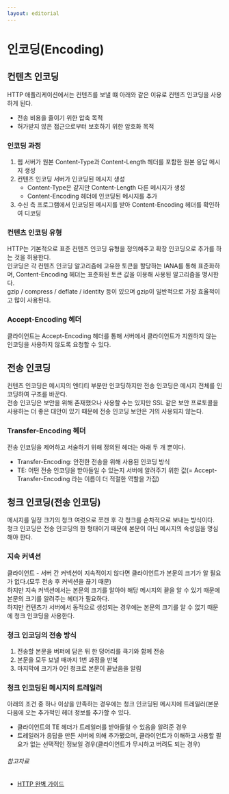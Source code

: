 ```yaml
---
layout: editorial
---
```


# 인코딩(Encoding)

## 컨텐츠 인코딩

HTTP 애플리케이션에서는 컨텐츠를 보낼 떄 아래와 같은 이유로 컨텐츠 인코딩을 사용하게 된다.

- 전송 비용을 줄이기 위한 압축 목적
- 허가받지 않은 접근으로부터 보호하기 위한 암호화 목적

### 인코딩 과정

1. 웹 서버가 원본 Content-Type과 Content-Length 헤더를 포함한 원본 응답 메시지 생성
2. 컨텐츠 인코딩 서버가 인코딩된 메시지 생성
    - Content-Type은 같지만 Content-Length 다른 메시지가 생성
    - Content-Encoding 헤더에 인코딩된 메시지를 추가
3. 수신 측 프로그램에서 인코딩된 메시지를 받아 Content-Encoding 헤더를 확인하여 디코딩

### 컨텐츠 인코딩 유형

HTTP는 기본적으로 표준 컨텐츠 인코딩 유형을 정의해주고 확장 인코딩으로 추가를 하는 것을 허용한다.  
인코딩은 각 컨텐츠 인코딩 알고리즘에 고유한 토큰을 할당하는 IANA를 통해 표준화하며, Content-Encoding 헤더는 표준화된 토큰 값을 이용해 사용된 알고리즘을 명시한다.  
gzip / compress / deflate / identity 등이 있으며 gzip이 일반적으로 가장 효율적이고 많이 사용된다.

### Accept-Encoding 헤더

클라이언트는 Accept-Encoding 헤더를 통해 서버에서 클라이언트가 지원하지 않는 인코딩을 사용하지 않도록 요청할 수 있다.

## 전송 인코딩

컨텐츠 인코딩은 메시지의 엔티티 부분만 인코딩하지만 전송 인코딩은 메시지 전체를 인코딩하여 구조를 바꾼다.  
전송 인코딩은 보안을 위해 존재했으나 사용할 수는 있지만 SSL 같은 보안 프로토콜을 사용하는 더 좋은 대안이 있기 때문에 전송 인코딩 보안은 거의 사용되지 않는다.

### Transfer-Encoding 헤더

전송 인코딩을 제어하고 서술하기 위해 정의된 헤더는 아래 두 개 뿐이다.

- Transfer-Encoding: 안전한 전송을 위해 사용된 인코딩 방식
- TE: 어떤 전송 인코딩을 받아들일 수 있는지 서버에 알려주기 위한 값(= Accept-Transfer-Encoding 라는 이름이 더 적절한 역할을 가짐)

## 청크 인코딩(전송 인코딩)

메시지를 일정 크기의 청크 여럿으로 쪼갠 후 각 청크를 순차적으로 보내는 방식이다.  
청크 인코딩은 전송 인코딩의 한 형태이기 때문에 본문이 아닌 메시지의 속성임을 명심해야 한다.

### 지속 커넥션

클라이언트 - 서버 간 커넥션이 지속적이지 않다면 클라이언트가 본문의 크기가 알 필요가 없다.(모두 전송 후 커넥션을 끊기 때문)  
하지만 지속 커넥션에서는 본문의 크기를 알아야 해당 메시지의 끝을 알 수 있기 때문에 본문의 크기를 알려주는 헤더가 필요하다.  
하지만 컨텐츠가 서버에서 동적으로 생성되는 경우에는 본문의 크기를 알 수 없기 때문에 청크 인코딩을 사용한다.

### 청크 인코딩의 전송 방식

1. 전송할 본문을 버퍼에 담은 뒤 한 덩어리를 큭기와 함께 전송
2. 본문을 모두 보낼 때까지 1번 과정을 반복
3. 마지막에 크기가 0인 청크로 본문이 끝났음을 알림

### 청크 인코딩된 메시지의 트레일러

아래의 조건 중 하나 이상을 만족하는 경우에는 청크 인코딩된 메시지에 트레일러(본문 다음에 오는 추가적인 헤더 정보를 추가할 수 있다.

- 클라이언트의 TE 헤더가 트레일러를 받아들일 수 있음을 알려준 경우
- 트레일러가 응답을 만든 서버에 의해 추가됐으며, 클라이언트가 이해하고 사용할 필요가 없는 선택적인 정보일 경우(클라이언트가 무시하고 버려도 되는 경우)

###### 참고자료

- [HTTP 완벽 가이드](https://www.nl.go.kr/seoji/contents/S80100000000.do?schM=intgr_detail_view_isbn&page=1&pageUnit=10&schType=simple&schStr=HTTP+완벽+가이드&isbn=9788966261208&cipId=200309770%2C4096969)